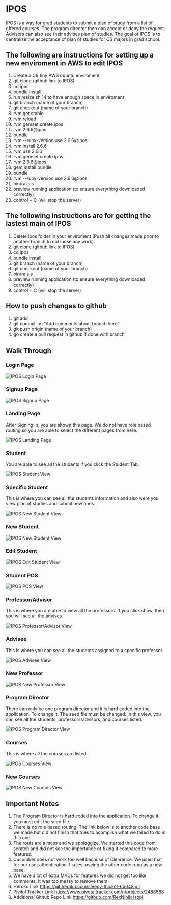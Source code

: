 # IPOS

IPOS is a way for grad students to submit a plan of study from a list of offered courses. The program director then can accept or deny the request.
Advisors can also see their advises plan of studies. The goal of IPOS is to centralize the acceptance of plan of studies for CS majors in grad school.

## The following are instructions for setting up a new enviroment in AWS to edit IPOS

1. Create a C9 tiny AWS ubuntu enviroment
2. git clone (github link to IPOS)
3. cd ipos
4. bundle install
5. run resize.sh 14 to have enough space in enviroment
5. git branch (name of your branch)
6. git checkout (name of your branch)
7. rvm get stable
2. rvm reload
3. rvm gemset create ipos
4. rvm 2.6.6@ipos
5. bundle
6. rvm --ruby-version use 2.6.6@ipos
7. rvm install 2.6.6
8. rvm use 2.6.6
9. rvm gemset create ipos
10. rvm 2.6.6@ipos
11. gem install bundle
12. bundle
13. rvm --ruby-version use 2.6.6@ipos
14. bin/rails s
15. preview running application (to ensure everything downloaded correctly)
16. control + C (will stop the server)

## The following instructions are for getting the lastest main of IPOS

1. Delete ipos folder in your enviroment (Push all changes made prior to another branch to not loose any work)
2. git clone (github link to IPOS)
3. cd ipos
4. bundle install
5. git branch (name of your branch)
6. git checkout (name of your branch)
7. bin/rais s
8. preview running application (to ensure everything downloaded correctly)
9. control + C (will stop the server)

## How to push changes to github

1. git add .
2. git commit -m "Add comments about branch here"
3. git push origin (name of your branch)
4. go create a pull request in github if done with branch



## Walk Through

### Login Page

![IPOS Login Page](https://github.com/CitadelCS/ipos/images/iposLogin.jpg?raw=true)

### Signup Page

![IPOS Signup Page](https://github.com/CitadelCS/ipos/images/iposSignup.jpg?raw=true)

### Landing Page

After Signing in, you are shown this page. We do not have role based routing so you are able to select the different pages
from here.

![IPOS Landing Page](https://github.com/CitadelCS/ipos/images/iposLandingPage.jpg?raw=true)

### Student

You are able to see all the students if you click the Student Tab.

![IPOS Student View](https://github.com/CitadelCS/ipos/images/iposStudentsView.jpg?raw=true)

### Specific Student

This is where you can see all the students information and also were you view plan of studies and submit new ones.

![IPOS New Student View](https://github.com/CitadelCS/ipos/images/iposStudentPOS.jpg?raw=true)

### New Student

![IPOS New Student View](https://github.com/CitadelCS/ipos/images/iposStudentNew.jpg?raw=true)

### Edit Student

![IPOS Edit Student View](https://github.com/CitadelCS/ipos/images/iposStudentEdit.jpg?raw=true)

### Student POS

![IPOS POS View](https://github.com/CitadelCS/ipos/images/iposStudentPosView.jpg?raw=true)

### Professor/Advisor

This is where you are able to view all the professors. If you click show, then you will see all the advises.

![IPOS Professor/Advisor View](https://github.com/CitadelCS/ipos/images/iposProfessorView.jpg?raw=true)

### Advisee

This is where you can see all the students assigned to a specific professor.

![IPOS Advisee View](https://github.com/CitadelCS/ipos/images/iposProfessorAdvisee.jpg?raw=true)

### New Professor

![IPOS New Professor View](https://github.com/CitadelCS/ipos/images/iposProfessorNew.jpg?raw=true)

### Program Director

There can only be one program director and it is hard coded into the application. To change it. The seed file must
be changed. In this view, you can see all the students, professors/advisors, and courses listed.

![IPOS Program Director View](https://github.com/CitadelCS/ipos/images/iposProgramDirector.jpg?raw=true)

### Courses

This is where all the courses are listed.

![IPOS Courses View](https://github.com/CitadelCS/ipos/images/iposCourses.jpg?raw=true)

### New Courses

![IPOS New Courses View](https://github.com/CitadelCS/ipos/images/iposCoursesNew.jpg?raw=true)



## Important Notes

1. The Program Director is hard coded into the application. To change it, you must edit the seed file.
2. There is no role based routing. The link below is to another code base we made but did not finish that tries to acomplish what we failed to do in this one.
3. The routs are a mess and we apploggize. We started this code from scratch and did not see the importance of fixing it compared to more features.
4. Cucumber does not work too well because of Clearence. We used that for our user athentication. I sujest useing the other code repo as a new base.
5. We have a lot of extra MVCs for features we did not get too like comments. It was too messy to remove them.
6. Heroku Link https://git.heroku.com/sleepy-thicket-65048.git
7. Pivitol Tracker Link https://www.pivotaltracker.com/n/projects/2488588
8. Additional Github Repo Link https://github.com/RexNihilo/sopi